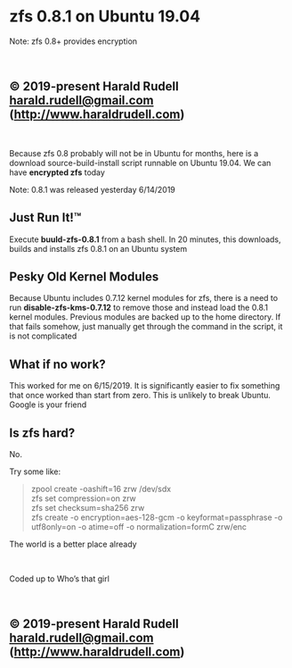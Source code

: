 <h1>zfs 0.8.1 on Ubuntu 19.04</h1>
Note: zfs 0.8+ provides encryption

&emsp;

## © 2019-present Harald Rudell <harald.rudell@gmail.com> (http://www.haraldrudell.com)

&emsp;

Because zfs 0.8 probably will not be in Ubuntu for months, here is a download source-build-install script runnable on Ubuntu 19.04. We can have <strong>encrypted zfs</strong> today

Note: 0.8.1 was released yesterday 6/14/2019

<h2>Just Run It!™</h2>
Execute <strong>buuld-zfs-0.8.1</strong> from a bash shell. In 20 minutes, this downloads, builds and installs zfs 0.8.1 on an Ubuntu system

<h2>Pesky Old Kernel Modules</h2>
Because Ubuntu includes 0.7.12 kernel modules for zfs, there is a need to run <strong>disable-zfs-kms-0.7.12</strong> to remove those and instead load the 0.8.1 kernel modules. Previous modules are backed up to the home directory. If that fails somehow, just manually get through the command in the script, it is not complicated

<h2>What if no work?</h2>
This worked for me on 6/15/2019. It is significantly easier to fix something that once worked than start from zero. This is unlikely to break Ubuntu. Google is your friend

<h2>Is zfs hard?</h2>
No.

Try some like:
<blockquote>
zpool create -oashift=16 zrw /dev/sdx<br />
zfs set compression=on zrw<br />
zfs set checksum=sha256 zrw<br />
zfs create -o encryption=aes-128-gcm -o keyformat=passphrase -o utf8only=on -o atime=off -o normalization=formC zrw/enc
</blockquote>

The world is a better place already

&emsp;

Coded up to Who&rsquo;s that girl

&emsp;

## © 2019-present Harald Rudell <harald.rudell@gmail.com> (http://www.haraldrudell.com)

&emsp;
